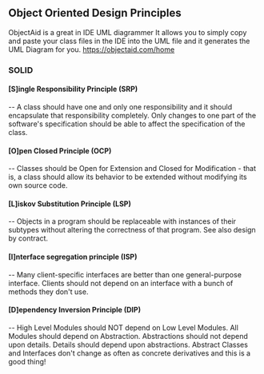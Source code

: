 ## Object Oriented Design Principles

ObjectAid is a great in IDE UML diagrammer
It allows you to simply copy and paste your class files in the IDE
into the UML file and it generates the UML Diagram for you.
https://objectaid.com/home

### SOLID
#### [S]ingle Responsibility Principle (SRP)
 -- A class should have one and only one responsibility and it should encapsulate that responsibility completely.
 Only changes to one part of the software's specification should be able to affect the specification of the class.

#### [O]pen Closed Principle (OCP)
-- Classes should be Open for Extension and Closed for Modification - that is, a class should allow its behavior to be
extended without modifying its own source code.

#### [L]iskov Substitution Principle (LSP)
-- Objects in a program should be replaceable with instances of their subtypes without altering the correctness 
    of that program. See also design by contract.

#### [I]nterface segregation principle (ISP)
--  Many client-specific interfaces are better than one general-purpose interface. 
Clients should not depend on an interface with a bunch of methods they don't use.

#### [D]ependency Inversion Principle (DIP)
-- High Level Modules should NOT depend on Low Level Modules. All Modules should depend on Abstraction.
 Abstractions should not depend upon details. Details should depend upon abstractions.
Abstract Classes and Interfaces don't change as often as concrete derivatives and this is a good thing!
